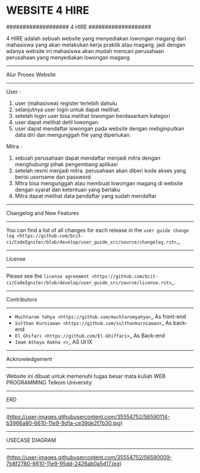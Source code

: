 # WEBSITE 4 HIRE
###################
4 HIRE
###################

4 HIRE adalah sebuah website yang menyediakan lowongan magang dari mahasiswa yang akan melakukan kerja praktik atau magang. jadi dengan adanya website ini mahasiswa akan mudah mencari perusahaan perusahaan yang menyediakan lowongan magang

*******************
Alur Proses Website
*******************

User :
1. user (mahasiswa) register terlebih dahulu
2. selanjutnya user login untuk dapat melihat.
3. setelah login user bisa melihat lowongan berdasarkam kategori
4. user dapat melihat detil lowongan.
5. user dapat mendaftar lowongan pada website dengan mebginputkan data diri dan mengunggah file yang diperlukan.

Mitra :
1. sebuah perusahaan dapat mendaftar menjadi mitra dengan menghubungi pihak pengembang aplikasi
2. setelah resmi menjadi mitra. perusahaan akan diberi kode akses yang berisi username dan password
3. Mitra bisa mengunggah atau membuat lowongan magang di website dengan syarat dan ketentuan yang berlaku
4. Mitra dapat melihat data pendaftar yang sudah mendaftar

**************************
Changelog and New Features
**************************

You can find a list of all changes for each release in the `user
guide change log <https://github.com/bcit-ci/CodeIgniter/blob/develop/user_guide_src/source/changelog.rst>`_.



*******
License
*******

Please see the `license
agreement <https://github.com/bcit-ci/CodeIgniter/blob/develop/user_guide_src/source/license.rst>`_.
*********
Contributors
*********

-  `Muchtarom Yahya <https://github.com/muchtaromyahya>`_ As front-end
-  `Sulthan Kurniawan <https://github.com/sulthankurniawan>`_ As back-end
-  `El Ghifari <https://github.com/El-Ghiffari>`_  As Back-end
-  `Imam Athaya Rakha <>`_ AS UI IX




***************
Acknowledgement
***************
Website ini dibuat untuk memenuhi tugas besar mata kuliah WEB PROGRAMMING Telkom University

***************
ERD
***************
(https://user-images.githubusercontent.com/35554752/56590114-b3966a80-6610-11e9-9d1a-ce39de2f7b30.jpg)

***************
USECASE DIAGRAM
***************
(https://user-images.githubusercontent.com/35554752/56590009-7b8f2780-6610-11e9-95dd-2426ab0a5d17.jpg)
